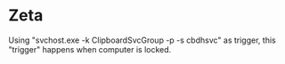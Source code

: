 # Zeta
Using "svchost.exe -k ClipboardSvcGroup -p -s cbdhsvc" as trigger, this "trigger" happens when computer is locked.






